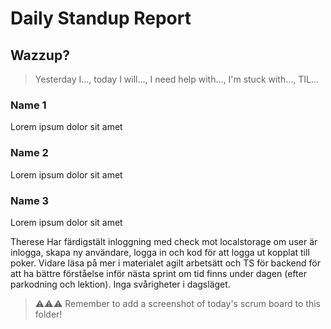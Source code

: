# Daily Standup Report

## Wazzup?
> Yesterday I…, today I will…, I need help with…, I'm stuck with…, TIL…

### Name 1
Lorem ipsum dolor sit amet

### Name 2
Lorem ipsum dolor sit amet

### Name 3
Lorem ipsum dolor sit amet

Therese
Har färdigstält inloggning med check mot localstorage om user är inlogga, skapa ny användare, logga in och kod för att logga ut kopplat till poker. Vidare läsa på mer i materialet agilt arbetsätt och TS för backend för att ha bättre förståelse inför nästa sprint om tid finns under dagen (efter parkodning och lektion). Inga svårigheter i dagsläget. 


> ⚠️⚠️⚠️ Remember to add a screenshot of today's scrum board to this folder!
